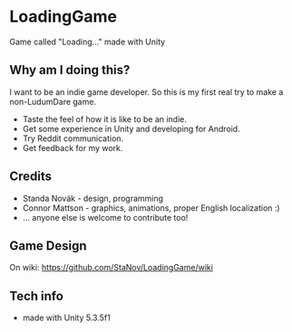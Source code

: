 # LoadingGame
Game called "Loading..." made with Unity

## Why am I doing this?

I want to be an indie game developer. So this is my first real try to make a non-LudumDare game.

* Taste the feel of how it is like to be an indie.
* Get some experience in Unity and developing for Android.
* Try Reddit communication.
* Get feedback for my work.

## Credits

* Standa Novák - design, programming
* Connor Mattson - graphics, animations, proper English localization :)
* ... anyone else is welcome to contribute too!

## Game Design

On wiki: https://github.com/StaNov/LoadingGame/wiki

## Tech info

* made with Unity 5.3.5f1
